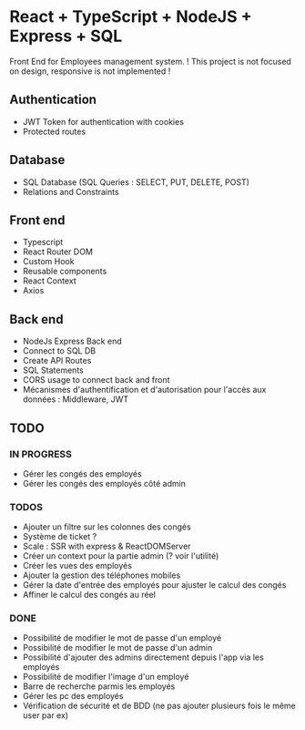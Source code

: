 # React + TypeScript + NodeJS + Express + SQL

Front End for Employees management system.
! This project is not focused on design, responsive is not implemented !

## Authentication

- JWT Token for authentication with cookies
- Protected routes

## Database

- SQL Database (SQL Queries : SELECT, PUT, DELETE, POST)
- Relations and Constraints

## Front end

- Typescript
- React Router DOM
- Custom Hook
- Reusable components
- React Context
- Axios

## Back end

- NodeJs Express Back end
- Connect to SQL DB
- Create API Routes
- SQL Statements
- CORS usage to connect back and front
- Mécanismes d'authentification et d'autorisation pour l'accès aux données : Middleware, JWT

## TODO

### IN PROGRESS

- Gérer les congés des employés
- Gérer les congés des employés côté admin

### TODOS

- Ajouter un filtre sur les colonnes des congés
- Système de ticket ?
- Scale : SSR with express & ReactDOMServer
- Créer un context pour la partie admin (? voir l'utilité)
- Créer les vues des employés
- Ajouter la gestion des téléphones mobiles
- Gérer la date d'entrée des employés pour ajuster le calcul des congés
- Affiner le calcul des congés au réel

### DONE

- Possibilité de modifier le mot de passe d'un employé
- Possibilité de modifier le mot de passe d'un admin
- Possibilité d'ajouter des admins directement depuis l'app via les employés
- Possibilité de modifier l'image d'un employé
- Barre de recherche parmis les employés
- Gérer les pc des employés
- Vérification de sécurité et de BDD (ne pas ajouter plusieurs fois le même user par ex)
